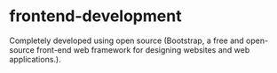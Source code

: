 # frontend-development
Completely developed using open source (Bootstrap,  a free and open-source front-end web framework for designing websites and web applications.).
